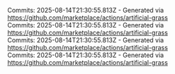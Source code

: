 Commits: 2025-08-14T21:30:55.813Z - Generated via https://github.com/marketplace/actions/artificial-grass
<br>
Commits: 2025-08-14T21:30:55.813Z - Generated via https://github.com/marketplace/actions/artificial-grass
<br>
Commits: 2025-08-14T21:30:55.813Z - Generated via https://github.com/marketplace/actions/artificial-grass
<br>
Commits: 2025-08-14T21:30:55.813Z - Generated via https://github.com/marketplace/actions/artificial-grass
<br>
